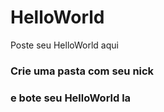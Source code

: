 # HelloWorld
Poste seu HelloWorld aqui

### Crie uma pasta com seu nick 
### e bote seu HelloWorld la
